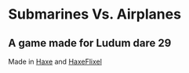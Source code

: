 # Submarines Vs. Airplanes

## A game made for Ludum dare 29

Made in [Haxe](haxe.org) and [HaxeFlixel](http://haxeflixel.com/)
